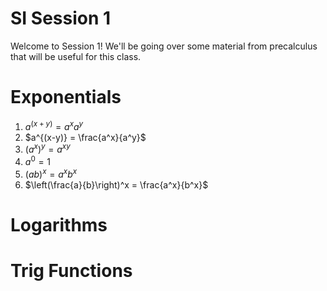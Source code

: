 # SI Session 1

Welcome to Session 1! We'll be going over some material from precalculus that will be useful for this class. 

# Exponentials
1. $a^{(x+y)} = a^xa^y$
2. $a^{(x-y)} = \frac{a^x}{a^y}$
3. $(a^x)^y = a^{xy}$
4. $a^0 = 1$
5. $(ab)^x = a^xb^x$
6. $\left(\frac{a}{b}\right)^x = \frac{a^x}{b^x}$

# Logarithms


# Trig Functions

